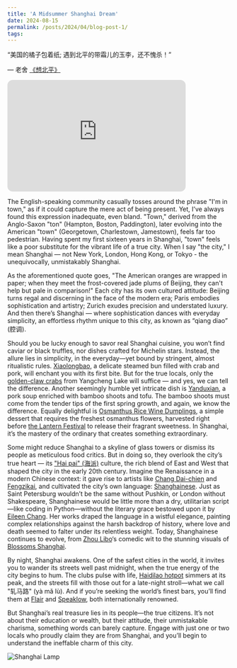 ```yaml
---
title: 'A Midsummer Shanghai Dream'
date: 2024-08-15
permalink: /posts/2024/04/blog-post-1/
tags:
---
```


“美国的橘子包着纸; 遇到北平的带霜儿的玉李，还不愧杀！”  

— 老舍 [《想北平》](https://www.cityu.edu.hk/upress/pub/media//catalog/product/files/9789629373849_preview.pdf)


<iframe style="border-radius:12px" src="https://open.spotify.com/embed/track/41bmnQZoDMQdDh5zyomtW7?utm_source=generator" width="80%" height="252" frameborder="0" allowfullscreen="" allow="autoplay; clipboard-write; encrypted-media; fullscreen; picture-in-picture" loading="lazy"></iframe>


The English-speaking community casually tosses around the phrase "I'm in town," as if it could capture the mere act of being present. Yet, I’ve always found this expression inadequate, even bland. 
"Town," derived from the Anglo-Saxon "ton" (Hampton, Boston, Paddington), later evolving into the American "town" (Georgetown, Charlestown, Jamestown), feels far too pedestrian. 
Having spent my first sixteen years in Shanghai, "town" feels like a poor substitute for the vibrant life of a true city. When I say "the city," I mean Shanghai — not New York, London, Hong Kong, or Tokyo - the unequivocally, unmistakably Shanghai.


As the aforementioned quote goes, "The American oranges are wrapped in paper; when they meet the frost-covered jade plums of Beijing, they can't help but pale in comparison!" 
Each city has its own cultured attitude: Beijing turns regal and discerning in the face of the modern era; Paris embodies sophistication and artistry; Zurich exudes precision and understated luxury. 
And then there’s Shanghai — where sophistication dances with everyday simplicity, an effortless rhythm unique to this city, as known as “qiang diao” (腔调).


Should you be lucky enough to savor real Shanghai cuisine, you won’t find caviar or black truffles, nor dishes crafted for Michelin stars. Instead, the allure lies in simplicity, in the everyday—yet bound by stringent, almost ritualistic rules.
[Xiaolongbao](https://en.wikipedia.org/wiki/Xiaolongbao), a delicate steamed bun filled with crab and pork, will enchant you with its first bite. But for the true locals, only the [golden-claw crabs](https://en.chinaculture.org/focus/focus/2010expo_en/2010-04/22/content_377509.htm) 
from Yangcheng Lake will suffice — and yes, we can tell the difference. Another seemingly humble yet intricate dish is [Yanduxian](https://en.wikipedia.org/wiki/Yanduxian), a pork soup enriched with bamboo shoots and tofu. 
The bamboo shoots must come from the tender tips of the first spring growth, and again, we know the difference.
Equally delightful is [Osmanthus Rice Wine Dumplings](https://www.shanghaidiandimsum.com/product/-glutinous-rice-ball/29), a simple dessert that requires the freshest osmanthus flowers, harvested right before [the Lantern Festival](https://en.wikipedia.org/wiki/Lantern_Festival) to release their fragrant sweetness. 
In Shanghai, it’s the mastery of the ordinary that creates something extraordinary.


Some might reduce Shanghai to a skyline of glass towers or dismiss its people as meticulous food critics. But in doing so, they overlook the city’s true heart — its  ["Hai pai" (海派)](https://en.wikipedia.org/wiki/Haipai) culture, 
the rich blend of East and West that shaped the city in the early 20th century. Imagine the Renaissance in a modern Chinese context: it gave rise to artists like [Chang Dai-chien](https://en.wikipedia.org/wiki/Chang_Dai-chien) and [Fengzikai](https://en.wikipedia.org/wiki/Feng_Zikai), 
and cultivated the city’s own language: [Shanghainese](https://en.wikipedia.org/wiki/Shanghainese). 
Just as Saint Petersburg wouldn’t be the same without Pushkin, or London without Shakespeare, Shanghainese would be little more than a dry, utilitarian script—like coding in Python—without the literary grace bestowed upon it by [Eileen Chang](https://en.wikipedia.org/wiki/Eileen_Chang). 
Her works draped the language in a wistful elegance, painting complex relationships against the harsh backdrop of history, where love and death seemed to falter under its relentless weight. 
Today, Shanghainese continues to evolve, from [Zhou Libo](https://en.wikipedia.org/wiki/Zhou_Libo_(comedian))‘s comedic wit to the stunning visuals of [Blossoms Shanghai](https://en.wikipedia.org/wiki/Blossoms_Shanghai).


By night, Shanghai awakens. One of the safest cities in the world, it invites you to wander its streets well past midnight, when the true energy of the city begins to hum. The clubs pulse with life, 
[Haidilao hotpot](https://en.wikipedia.org/wiki/Haidilao) simmers at its peak, and the streets fill with those out for a late-night stroll—what we call "轧马路" (yà mǎ lù). 
And if you’re seeking the world’s finest bars, you’ll find them at [Flair](https://www.tripadvisor.com/Restaurant_Review-g308272-d2257238-Reviews-Flair_Rooftop-Shanghai.html) and [Speaklow](https://www.theworlds50best.com/discovery/Establishments/China/Shanghai/Speak-Low.html), both internationally renowned.


But Shanghai’s real treasure lies in its people—the true citizens. It’s not about their education or wealth, but their attitude, their unmistakable charisma, something words can barely capture. 
Engage with just one or two locals who proudly claim they are from Shanghai, and you’ll begin to understand the ineffable charm of this city.


![Shanghai Lamp](/images/shanghai/shanghai_lamp.jpg)






